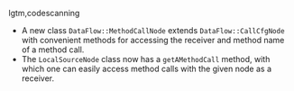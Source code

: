 lgtm,codescanning
* A new class `DataFlow::MethodCallNode` extends `DataFlow::CallCfgNode` with convenient methods for
  accessing the receiver and method name of a method call.
* The `LocalSourceNode` class now has a `getAMethodCall` method, with which one can easily access
  method calls with the given node as a receiver.

